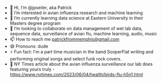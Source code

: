 - 👋 Hi, I’m @jpseiler, aka Patrick
- 👀 I’m interested in avian influenza research and machine learning
- 🌱 I’m currently learning data science at Eastern University in their Masters degree program
- 💞️ I’m looking to collaborate on data management of wet lab data, sequence data, surveillance of avian flu, machine learning, audio, music
- 📫 How to reach me patrickfrommemphis@gmail.com
- 😄 Pronouns: dude
- ⚡ Fun fact: I'm a part time musician in the band SooperFlat writing and performing original songs and select funk rock covers.
- 👀 NY Times article about the avian influenza surveillance our lab does featuring yours truly - https://www.nytimes.com/2023/06/04/health/birds-flu-h5n1.html

<!---
jpseiler/jpseiler is a ✨ special ✨ repository because its `README.md` (this file) appears on your GitHub profile.
You can click the Preview link to take a look at your changes.
--->
